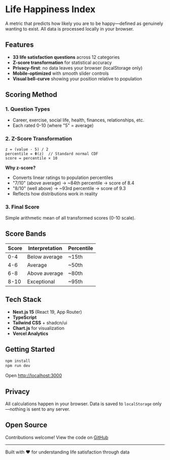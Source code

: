 # Life Happiness Index

A metric that predicts how likely you are to be happy—defined as genuinely wanting to exist. All data is processed locally in your browser.

## Features

- **33 life satisfaction questions** across 12 categories
- **Z-score transformation** for statistical accuracy
- **Privacy-first**: no data leaves your browser (localStorage only)
- **Mobile-optimized** with smooth slider controls
- **Visual bell-curve** showing your position relative to population

## Scoring Method

### 1. Question Types
- Career, exercise, social life, health, finances, relationships, etc.
- Each rated 0-10 (where "5" = average)

### 2. Z-Score Transformation
```
z = (value - 5) / 2
percentile = Φ(z)  // Standard normal CDF
score = percentile × 10
```

**Why z-score?**
- Converts linear ratings to population percentiles
- "7/10" (above average) → ~84th percentile → score of 8.4
- "8/10" (well above) → ~93rd percentile → score of 9.3
- Reflects how distributions work in reality

### 3. Final Score
Simple arithmetic mean of all transformed scores (0-10 scale).

## Score Bands

| Score | Interpretation | Percentile |
|-------|----------------|------------|
| 0-4   | Below average  | ~15th      |
| 4-6   | Average        | ~50th      |
| 6-8   | Above average  | ~80th      |
| 8-10  | Exceptional    | ~95th      |

## Tech Stack

- **Next.js 15** (React 19, App Router)
- **TypeScript**
- **Tailwind CSS** + shadcn/ui
- **Chart.js** for visualization
- **Vercel Analytics**

## Getting Started

```bash
npm install
npm run dev
```

Open [http://localhost:3000](http://localhost:3000)

## Privacy

All calculations happen in your browser. Data is saved to `localStorage` only—nothing is sent to any server.

## Open Source

Contributions welcome! View the code on [GitHub](https://github.com/mrconter1/life-happiness-index)

---

Built with ❤️ for understanding life satisfaction through data
